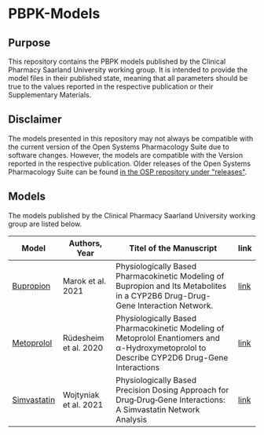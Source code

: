# PBPK-Models

## Purpose
This repository contains the PBPK models published by the Clinical Pharmacy Saarland University working group.
It is intended to provide the model files in their published state, meaning that all parameters should be true to the values reported in the respective publication or their Supplementary Materials.
## Disclaimer
The models presented in this repository may not always be compatible with the current version of the Open Systems Pharmacology Suite due to software changes.
However, the models are compatible with the Version reported in the respective publication.
Older releases of the Open Systems Pharmacology Suite can be found [in the OSP repository under "releases"](https://github.com/Open-Systems-Pharmacology/Suite/releases).
## Models
The models published by the Clinical Pharmacy Saarland University working group are listed below.

| Model | Authors, Year | Titel of the Manuscript | link |
| ---- | ---- | ------ | ----- |
| [Bupropion](https://github.com/Clinical-Pharmacy-Saarland-University/Bupropion-DDGI-Model/tree/c1be5038071599c55549b04fcb35afd633eca81f) | Marok et al. 2021 | Physiologically Based Pharmacokinetic Modeling of Bupropion and Its Metabolites in a CYP2B6 Drug-Drug-Gene Interaction Network. | [link](https://doi.org/10.3390/pharmaceutics12121200) |
| [Metoprolol](https://github.com/SRuedesh/Metoprolol-Model/tree/4d9ebcd4e5d2e3d77408dd7d5cabd9b0e8a8398b) | Rüdesheim et al. 2020 | Physiologically Based Pharmacokinetic Modeling of Metoprolol Enantiomers and α-Hydroxymetoprolol to Describe CYP2D6 Drug-Gene Interactions | [link](https://doi.org/10.3390/pharmaceutics13030331) |
| [Simvastatin](https://github.com/Clinical-Pharmacy-Saarland-University/Simvastatin-DDGI-Model/tree/7554439a2f7bebaa6e819f31d4f5d66e62e74c15) | Wojtyniak et al. 2021 |Physiologically Based Precision Dosing Approach for Drug‐Drug‐Gene Interactions: A Simvastatin Network Analysis | [link](https://doi.org/10.1002/cpt.2111) |